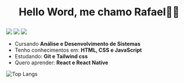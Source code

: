 # <p align="center"> Hello Word, me chamo Rafael👋🏽 </p>

   [<img src="https://img.shields.io/badge/linkedin-%230077B5.svg?&style=for-the-badge&logo=linkedin&logoColor=white" />](https://www.linkedin.com/in/raffaew/)
   [<img src = "https://img.shields.io/badge/Gmail-D14836?style=for-the-badge&logo=gmail&logoColor=white">](mailto:raffa96dias@gmail.com)
   [<img src = "https://img.shields.io/badge/instagram-%23E4405F.svg?&style=for-the-badge&logo=instagram&logoColor=white">](https://www.instagram.com/raffaeew/)
 - Cursando **Análise e Desenvolvimento de Sistemas**
 - Tenho conhecimentos em: **HTML, CSS e JavaScript**
 - Estudando: **Git e Tailwind css**
 - Quero aprender: **React e React Native**

![Top Langs](https://github-readme-stats.vercel.app/api/top-langs/?username=raffaew&exclude_repo=github-readme-stats,anuraghazra.github.io&theme=transparent)

 

  
   


  
